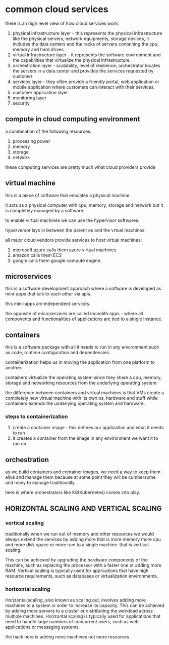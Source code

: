# common cloud services

there is an high level view of how cloud services work:
1. physical infrastructure layer - this represents the physical infrastructure like the physical servers, network equipments, storage devices, it includes the data centers and the racks of servers containing the cpu, memory and hard drives
2. virtual infrastructure layer - it represents the software environment and the capabilities that virtualize the physical infrastructure.
3. orchestration layer - scalability, level of resilience, orchestrator locates the servers in a data center and provides  the services requested by customer
4. services layer - they often provide a friendly portal, web application or mobile application where customers can interact with their services.
5. customer application layer
6. monitoring layer
7. security

## compute in cloud computing environment

a combination of the following resources:

1. processing power
2. memory
3. storage
4. network

these computing services are pretty much what cloud providers provide

## virtual machine

this is a piece of software that emulates a physical machine.

it acts as a physical computer with cpu, memory, storage and network but it is completely managed by a software.

to enable virtual machines we can use the hypervisor softwares.

hyperversor lays in between the parent os and the vrtual machines.

all major cloud vendors provide services to host virtual machines:

1. microsoft  azure calls them azure virtual machines
2. amazon calls them EC2
3. google calls them google compute engine.

## microservices

this is a software development approach where a software is developed as mini-apps that talk to each other via apis.

this mini-apps are independent services.

the opposite of microservices are called monolith apps - where all components and functionalities of applications are tied to a single instance.

## containers

this is a software package with all it needs to run in any environment such as code, runtime configuration and dependencies.

containerization helps us in moving the application from one platform to another.

containers virtualize the operating system  since they share a cpu, memory, storage and networking resources from the underlying operating system.

the difference between containers and virtual machines is that VMs create a completely new virtual machine with its own os, hardware and stuff while containers extends the underlying operating system and hardware.

### steps to containerization

1. create a container image - this defines our application and what it needs to run
2. it creates a container from the image in any environment we want it to run on.

## orchestration

as we build containers and container images, we need a way to keep them alive and manage them because at some point they will be cumbersome and many to manage traditionally.

here is where orchestrators like K8(Kubernetes) comes into play.

## HORIZONTAL SCALING AND VERTICAL SCALING

### vertical scaling

traditionally when we run out of memory and other resources we would always extend the services by adding more that is more memory more cpu and more disk space or more ram to a single machine. that is vertical scaling.

This can be achieved by upgrading the hardware components of the machine, such as replacing the processor with a faster one or adding more RAM. Vertical scaling is typically used for applications that have high resource requirements, such as databases or virtualization environments.


### horizontal scaling

Horizontal scaling, also known as scaling out, involves adding more machines to a system in order to increase its capacity. This can be achieved by adding more servers to a cluster or distributing the workload across multiple machines. Horizontal scaling is typically used for applications that need to handle large numbers of concurrent users, such as web applications or messaging systems.

the hack here is adding more machines not more resources